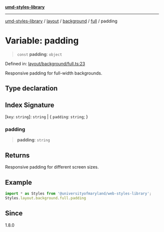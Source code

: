 [**umd-styles-library**](../../../../../../README.md)

***

[umd-styles-library](../../../../../../modules.md) / [layout](../../../../../README.md) / [background](../../../README.md) / [full](../README.md) / padding

# Variable: padding

> `const` **padding**: `object`

Defined in: [layout/background/full.ts:23](https://github.com/UMD-Digital/design-system/blob/ada30a44686a89a90941bbd44a6f156101fc9b44/packages/styles/source/layout/background/full.ts#L23)

Responsive padding for full-width backgrounds.

## Type declaration

## Index Signature

\[`key`: `string`\]: `string` \| \{ `padding`: `string`; \}

### padding

> **padding**: `string`

## Returns

Responsive padding for different screen sizes.

## Example

```typescript
import * as Styles from '@universityofmaryland/web-styles-library';
Styles.layout.background.full.padding
```

## Since

1.8.0
